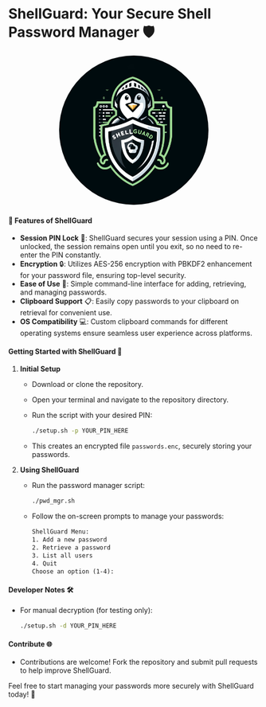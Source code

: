 # ShellGuard: Your Secure Shell Password Manager 🛡️

<div align="center">
    <img src="./logo2.png" alt="logo Image" style="border-radius: 50%; width: 300px; height: 300px; object-fit: cover;">
</div>

#### 🌟 Features of ShellGuard

* **Session PIN Lock** 🔐: ShellGuard secures your session using a PIN. Once unlocked, the session remains open until you exit, so no need to re-enter the PIN constantly.
* **Encryption** 🔒: Utilizes AES-256 encryption with PBKDF2 enhancement for your password file, ensuring top-level security.
* **Ease of Use** 🎉: Simple command-line interface for adding, retrieving, and managing passwords.
* **Clipboard Support** 📋: Easily copy passwords to your clipboard on retrieval for convenient use.
* **OS Compatibility** 💻: Custom clipboard commands for different operating systems ensure seamless user experience across platforms.

#### Getting Started with ShellGuard 🚀

1. **Initial Setup**
    
    * Download or clone the repository.
    * Open your terminal and navigate to the repository directory.
    * Run the script with your desired PIN:
        
        ```bash
        ./setup.sh -p YOUR_PIN_HERE
        ```
        
    * This creates an encrypted file `passwords.enc`, securely storing your passwords.
2. **Using ShellGuard**
    
    * Run the password manager script:
        
        ```bash
        ./pwd_mgr.sh
        ```
        
    * Follow the on-screen prompts to manage your passwords:
        
        ```text
        ShellGuard Menu:
        1. Add a new password
        2. Retrieve a password
        3. List all users
        4. Quit
        Choose an option (1-4):
        ```
        

#### Developer Notes 🛠️

* For manual decryption (for testing only):
    
    ```bash
    ./setup.sh -d YOUR_PIN_HERE
    ```
    

#### Contribute 🌐

* Contributions are welcome! Fork the repository and submit pull requests to help improve ShellGuard.

Feel free to start managing your passwords more securely with ShellGuard today! 🌟